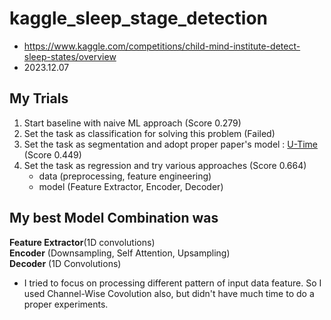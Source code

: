 # kaggle_sleep_stage_detection
- https://www.kaggle.com/competitions/child-mind-institute-detect-sleep-states/overview
- 2023.12.07

## My Trials

1. Start baseline with naive ML approach (Score 0.279)
2. Set the task as classification for solving this problem (Failed)
3. Set the task as segmentation and adopt proper paper's model : [U-Time](https://arxiv.org/abs/1910.11162) (Score 0.449)
4. Set the task as regression and try various approaches (Score 0.664)
   - data (preprocessing, feature engineering)
   - model (Feature Extractor, Encoder, Decoder)

## My best Model Combination was

**Feature Extractor**(1D convolutions)  
**Encoder** (Downsampling, Self Attention, Upsampling)  
**Decoder** (1D Convolutions)  

* I tried to focus on processing different pattern of input data feature. So I used Channel-Wise Covolution also, but didn't have much time to do a proper experiments.
